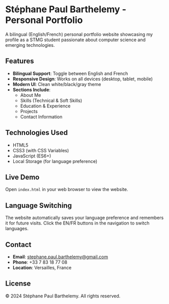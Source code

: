 # Stéphane Paul Barthelemy - Personal Portfolio

A bilingual (English/French) personal portfolio website showcasing my profile as a STMG student passionate about computer science and emerging technologies.

## Features

- **Bilingual Support**: Toggle between English and French
- **Responsive Design**: Works on all devices (desktop, tablet, mobile)
- **Modern UI**: Clean white/black/gray theme
- **Sections Include**:
  - About Me
  - Skills (Technical & Soft Skills)
  - Education & Experience
  - Projects
  - Contact Information

## Technologies Used

- HTML5
- CSS3 (with CSS Variables)
- JavaScript (ES6+)
- Local Storage (for language preference)

## Live Demo

Open `index.html` in your web browser to view the website.

## Language Switching

The website automatically saves your language preference and remembers it for future visits. Click the EN/FR buttons in the navigation to switch languages.

## Contact

- **Email**: stephane.paul.barthelemy@gmail.com
- **Phone**: +33 7 83 18 77 08
- **Location**: Versailles, France

## License

© 2024 Stéphane Paul Barthelemy. All rights reserved.